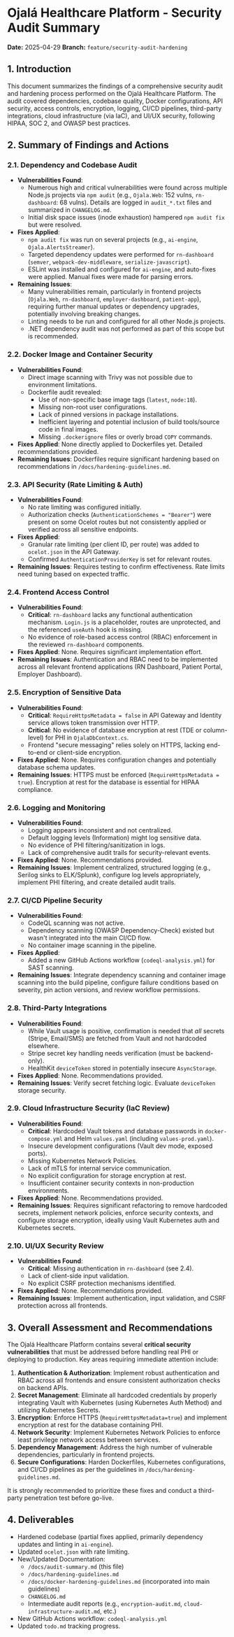 # Ojalá Healthcare Platform - Security Audit Summary

**Date:** 2025-04-29
**Branch:** `feature/security-audit-hardening`

## 1. Introduction

This document summarizes the findings of a comprehensive security audit and hardening process performed on the Ojalá Healthcare Platform. The audit covered dependencies, codebase quality, Docker configurations, API security, access controls, encryption, logging, CI/CD pipelines, third-party integrations, cloud infrastructure (via IaC), and UI/UX security, following HIPAA, SOC 2, and OWASP best practices.

## 2. Summary of Findings and Actions

### 2.1. Dependency and Codebase Audit

*   **Vulnerabilities Found**: 
    *   Numerous high and critical vulnerabilities were found across multiple Node.js projects via `npm audit` (e.g., `Ojala.Web`: 152 vulns, `rn-dashboard`: 68 vulns). Details are logged in `audit_*.txt` files and summarized in `CHANGELOG.md`.
    *   Initial disk space issues (inode exhaustion) hampered `npm audit fix` but were resolved.
*   **Fixes Applied**: 
    *   `npm audit fix` was run on several projects (e.g., `ai-engine`, `Ojala.AlertsStreamer`).
    *   Targeted dependency updates were performed for `rn-dashboard` (`semver`, `webpack-dev-middleware`, `serialize-javascript`).
    *   ESLint was installed and configured for `ai-engine`, and auto-fixes were applied. Manual fixes were made for parsing errors.
*   **Remaining Issues**: 
    *   Many vulnerabilities remain, particularly in frontend projects (`Ojala.Web`, `rn-dashboard`, `employer-dashboard`, `patient-app`), requiring further manual updates or dependency upgrades, potentially involving breaking changes.
    *   Linting needs to be run and configured for all other Node.js projects.
    *   .NET dependency audit was not performed as part of this scope but is recommended.

### 2.2. Docker Image and Container Security

*   **Vulnerabilities Found**: 
    *   Direct image scanning with Trivy was not possible due to environment limitations.
    *   Dockerfile audit revealed:
        *   Use of non-specific base image tags (`latest`, `node:18`).
        *   Missing non-root user configurations.
        *   Lack of pinned versions in package installations.
        *   Inefficient layering and potential inclusion of build tools/source code in final images.
        *   Missing `.dockerignore` files or overly broad `COPY` commands.
*   **Fixes Applied**: None directly applied to Dockerfiles yet. Detailed recommendations provided.
*   **Remaining Issues**: Dockerfiles require significant hardening based on recommendations in `/docs/hardening-guidelines.md`.

### 2.3. API Security (Rate Limiting & Auth)

*   **Vulnerabilities Found**: 
    *   No rate limiting was configured initially.
    *   Authorization checks (`AuthenticationSchemes = "Bearer"`) were present on some Ocelot routes but not consistently applied or verified across all sensitive endpoints.
*   **Fixes Applied**: 
    *   Granular rate limiting (per client ID, per route) was added to `ocelot.json` in the API Gateway.
    *   Confirmed `AuthenticationProviderKey` is set for relevant routes.
*   **Remaining Issues**: Requires testing to confirm effectiveness. Rate limits need tuning based on expected traffic.

### 2.4. Frontend Access Control

*   **Vulnerabilities Found**: 
    *   **Critical**: `rn-dashboard` lacks any functional authentication mechanism. `Login.js` is a placeholder, routes are unprotected, and the referenced `useAuth` hook is missing.
    *   No evidence of role-based access control (RBAC) enforcement in the reviewed `rn-dashboard` components.
*   **Fixes Applied**: None. Requires significant implementation effort.
*   **Remaining Issues**: Authentication and RBAC need to be implemented across all relevant frontend applications (RN Dashboard, Patient Portal, Employer Dashboard).

### 2.5. Encryption of Sensitive Data

*   **Vulnerabilities Found**: 
    *   **Critical**: `RequireHttpsMetadata = false` in API Gateway and Identity service allows token transmission over HTTP.
    *   **Critical**: No evidence of database encryption at rest (TDE or column-level) for PHI in `OjalaDbContext.cs`.
    *   Frontend "secure messaging" relies solely on HTTPS, lacking end-to-end or client-side encryption.
*   **Fixes Applied**: None. Requires configuration changes and potentially database schema updates.
*   **Remaining Issues**: HTTPS must be enforced (`RequireHttpsMetadata = true`). Encryption at rest for the database is essential for HIPAA compliance.

### 2.6. Logging and Monitoring

*   **Vulnerabilities Found**: 
    *   Logging appears inconsistent and not centralized.
    *   Default logging levels (Information) might log sensitive data.
    *   No evidence of PHI filtering/sanitization in logs.
    *   Lack of comprehensive audit trails for security-relevant events.
*   **Fixes Applied**: None. Recommendations provided.
*   **Remaining Issues**: Implement centralized, structured logging (e.g., Serilog sinks to ELK/Splunk), configure log levels appropriately, implement PHI filtering, and create detailed audit trails.

### 2.7. CI/CD Pipeline Security

*   **Vulnerabilities Found**: 
    *   CodeQL scanning was not active.
    *   Dependency scanning (OWASP Dependency-Check) existed but wasn't integrated into the main CI/CD flow.
    *   No container image scanning in the pipeline.
*   **Fixes Applied**: 
    *   Added a new GitHub Actions workflow (`codeql-analysis.yml`) for SAST scanning.
*   **Remaining Issues**: Integrate dependency scanning and container image scanning into the build pipeline, configure failure conditions based on severity, pin action versions, and review workflow permissions.

### 2.8. Third-Party Integrations

*   **Vulnerabilities Found**: 
    *   While Vault usage is positive, confirmation is needed that *all* secrets (Stripe, Email/SMS) are fetched from Vault and not hardcoded elsewhere.
    *   Stripe secret key handling needs verification (must be backend-only).
    *   HealthKit `deviceToken` stored in potentially insecure `AsyncStorage`.
*   **Fixes Applied**: None. Recommendations provided.
*   **Remaining Issues**: Verify secret fetching logic. Evaluate `deviceToken` storage security.

### 2.9. Cloud Infrastructure Security (IaC Review)

*   **Vulnerabilities Found**: 
    *   **Critical**: Hardcoded Vault tokens and database passwords in `docker-compose.yml` and Helm `values.yaml` (including `values-prod.yaml`).
    *   Insecure development configurations (Vault dev mode, exposed ports).
    *   Missing Kubernetes Network Policies.
    *   Lack of mTLS for internal service communication.
    *   No explicit configuration for storage encryption at rest.
    *   Insufficient container security contexts in non-production environments.
*   **Fixes Applied**: None. Recommendations provided.
*   **Remaining Issues**: Requires significant refactoring to remove hardcoded secrets, implement network policies, enforce security contexts, and configure storage encryption, ideally using Vault Kubernetes auth and Kubernetes secrets.

### 2.10. UI/UX Security Review

*   **Vulnerabilities Found**: 
    *   **Critical**: Missing authentication in `rn-dashboard` (see 2.4).
    *   Lack of client-side input validation.
    *   No explicit CSRF protection mechanisms identified.
*   **Fixes Applied**: None. Recommendations provided.
*   **Remaining Issues**: Implement authentication, input validation, and CSRF protection across all frontends.

## 3. Overall Assessment and Recommendations

The Ojalá Healthcare Platform contains several **critical security vulnerabilities** that must be addressed before handling real PHI or deploying to production. Key areas requiring immediate attention include:

1.  **Authentication & Authorization**: Implement robust authentication and RBAC across all frontends and ensure consistent authorization checks on backend APIs.
2.  **Secret Management**: Eliminate all hardcoded credentials by properly integrating Vault with Kubernetes (using Kubernetes Auth Method) and utilizing Kubernetes Secrets.
3.  **Encryption**: Enforce HTTPS (`RequireHttpsMetadata=true`) and implement encryption at rest for the database containing PHI.
4.  **Network Security**: Implement Kubernetes Network Policies to enforce least privilege network access between services.
5.  **Dependency Management**: Address the high number of vulnerable dependencies, particularly in frontend projects.
6.  **Secure Configurations**: Harden Dockerfiles, Kubernetes configurations, and CI/CD pipelines as per the guidelines in `/docs/hardening-guidelines.md`.

It is strongly recommended to prioritize these fixes and conduct a third-party penetration test before go-live.

## 4. Deliverables

*   Hardened codebase (partial fixes applied, primarily dependency updates and linting in `ai-engine`).
*   Updated `ocelot.json` with rate limiting.
*   New/Updated Documentation:
    *   `/docs/audit-summary.md` (this file)
    *   `/docs/hardening-guidelines.md`
    *   `/docs/docker-hardening-guidelines.md` (incorporated into main guidelines)
    *   `CHANGELOG.md`
    *   Intermediate audit reports (e.g., `encryption-audit.md`, `cloud-infrastructure-audit.md`, etc.)
*   New GitHub Actions workflow: `codeql-analysis.yml`
*   Updated `todo.md` tracking progress.
